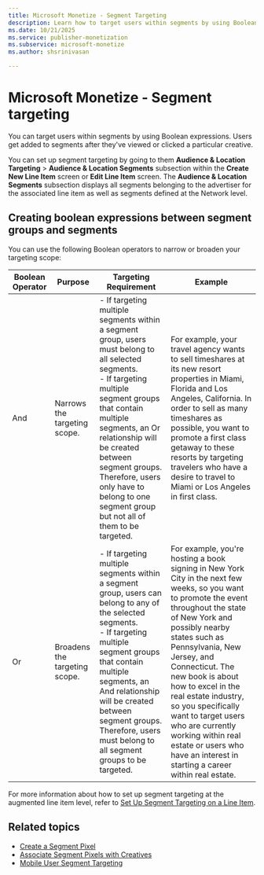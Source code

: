 ```yaml
---
title: Microsoft Monetize - Segment Targeting
description: Learn how to target users within segments by using Boolean expressions. This page explains creating boolean expressions between segment groups and segments by listing boolean operators in tabular form. 
ms.date: 10/21/2025
ms.service: publisher-monetization
ms.subservice: microsoft-monetize
ms.author: shsrinivasan

---
```



# Microsoft Monetize - Segment targeting

You can target users within segments by using Boolean expressions. Users get added to segments after they've viewed or clicked a particular creative.

You can set up segment targeting by going to them **Audience & Location Targeting** \> **Audience & Location Segments** subsection within the **Create New Line Item** screen or **Edit Line Item** screen. The **Audience & Location Segments** subsection displays all segments belonging to the advertiser for the associated line item as well as segments defined at the Network level.

## Creating boolean expressions between segment groups and segments

You can use the following Boolean operators to narrow or broaden your targeting scope:

| Boolean Operator | Purpose | Targeting Requirement | Example |
|--|--|--|--|
| And | Narrows the targeting scope. | - If targeting multiple segments within a segment group, users must belong to all selected segments.<br> - If targeting multiple segment groups that contain multiple segments, an Or relationship will be created between segment groups. Therefore, users only have to belong to one segment group but not all of them to be targeted. | For example, your travel agency wants to sell timeshares at its new resort properties in Miami, Florida and Los Angeles, California. In order to sell as many timeshares as possible, you want to promote a first class getaway to these resorts by targeting travelers who have a desire to travel to Miami or Los Angeles in first class. |
| Or | Broadens the targeting scope. | - If targeting multiple segments within a segment group, users can belong to any of the selected segments.<br> - If targeting multiple segment groups that contain multiple segments, an And relationship will be created between segment groups. Therefore, users must belong to all segment groups to be targeted. | For example, you're hosting a book signing in New York City in the next few weeks, so you want to promote the event throughout the state of New York and possibly nearby states such as Pennsylvania, New Jersey, and Connecticut. The new book is about how to excel in the real estate industry, so you specifically want to target users who are currently working within real estate or users who have an interest in starting a career within real estate. |

For more information about how to set up segment targeting at the augmented line item level, refer to [Set Up Segment Targeting on a Line Item](set-up-segment-targeting-on-a-line-item.md).

## Related topics

- [Create a Segment Pixel](create-a-segment-pixel.md)
- [Associate Segment Pixels with Creatives](associate-segment-pixels-with-creatives.md)
- [Mobile User Segment Targeting](mobile-user-segment-targeting.md)